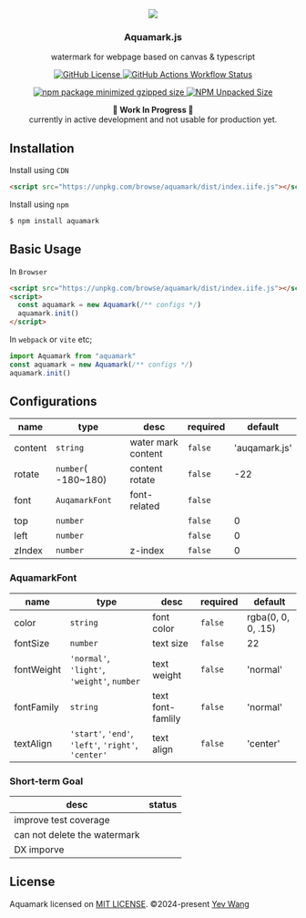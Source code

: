 <p align="center">
  <img src="https://github.com/wangyewei/aquamark/assets/49926816/7c4909f5-1aad-4ec4-94a2-3e6f8bc5e3c7" />
  <br />

  <h3 align="center">Aquamark.js</h3>
  <p align="center">watermark for webpage based on canvas & typescript</p>
<p>

<p align="center">
  <a href="https://github.com/wangyewei/aquamark/blob/main/LICENSE">
    <img alt="GitHub License" src="https://img.shields.io/github/license/wangyewei/aquamark">
  </a>
  <a href="https://github.com/wangyewei/aquamark/actions">
    <img alt="GitHub Actions Workflow Status" src="https://img.shields.io/github/actions/workflow/status/wangyewei/aquamark/.github%2Fworkflows%2Fcodecov.yml?label=ci">
  </a>
</p>
<p align="center">
  <a href="https://www.npmjs.com/package/aquamark">
    <img alt="npm package minimized gzipped size" src="https://img.shields.io/bundlejs/size/aquamark">
  </a>
  <a href="https://www.npmjs.com/package/aquamark">
    <img alt="NPM Unpacked Size" src="https://img.shields.io/npm/unpacked-size/aquamark">
  </a>
</p>

<p align="center">
  <b>🚧 Work In Progress 🚧</b><br/>
  currently in active development and not usable for production yet.
</p>

## Installation

Install using `CDN`

```html
<script src="https://unpkg.com/browse/aquamark/dist/index.iife.js"></script>
```

Install using `npm`

```sh
$ npm install aquamark
```

## Basic Usage

In `Browser`

```html
<script src="https://unpkg.com/browse/aquamark/dist/index.iife.js"></script>
<script>
  const aquamark = new Aquamark(/** configs */)
  aquamark.init()
</script>
```

In `webpack` or `vite` etc;

```typescript
import Aquamark from "aquamark"
const aquamark = new Aquamark(/** configs */)
aquamark.init()
```

## Configurations

| name    | type                | desc               | required | default       |
| ------- | ------------------- | ------------------ | -------- | ------------- |
| content | `string`            | water mark content | `false`  | 'auqamark.js' |
| rotate  | `number`( -180~180) | content rotate     | `false`  | -22           |
| font    | `AuqamarkFont`      | font-related       | `false`  |               |
| top     | `number`            |                    | `false`  | 0             |
| left    | `number`            |                    | `false`  | 0             |
| zIndex  | `number`            | z-index            | `false`  | 0             |

### AquamarkFont

| name       | type                                                | desc              | required | default            |
| ---------- | --------------------------------------------------- | ----------------- | -------- | ------------------ |
| color      | `string`                                            | font color        | `false`  | rgba(0, 0, 0, .15) |
| fontSize   | `number`                                            | text size         | `false`  | 22                 |
| fontWeight | `'normal'`, `'light'`, `'weight'`, `number`         | text weight       | `false`  | 'normal'           |
| fontFamily | `string`                                            | text font-famlily | `false`  | 'normal'           |
| textAlign  | `'start'`, `'end'`, `'left'`, `'right'`, `'center'` | text align        | `false`  | 'center'           |

### Short-term Goal

| desc                         | status |
| ---------------------------- | ------ |
| improve test coverage        |        |
| can not delete the watermark |        |
| DX imporve                   |        |

## License

Aquamark licensed on [MIT LICENSE](./LICENSE). &copy;2024-present [Yev Wang](https://yev.wang)

